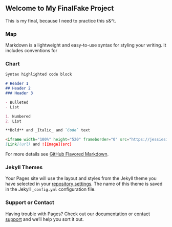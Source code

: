 ## Welcome to My FinalFake Project

This is my final, because I need to practice this s&^t.

### Map

Markdown is a lightweight and easy-to-use syntax for styling your writing. It includes conventions for


### Chart



```markdown
Syntax highlighted code block

# Header 1
## Header 2
### Header 3

- Bulleted
- List

1. Numbered
2. List

**Bold** and _Italic_ and `Code` text

<iframe width="100%" height="520" frameborder="0" src="https://jessiesilver.carto.com/builder/1915d5b0-5eb5-42d2-a4b2-5c2c14c16cbc/embed" allowfullscreen webkitallowfullscreen mozallowfullscreen oallowfullscreen msallowfullscreen></iframe>
[Link](url) and ![Image](src)
```

For more details see [GitHub Flavored Markdown](https://guides.github.com/features/mastering-markdown/).

### Jekyll Themes

Your Pages site will use the layout and styles from the Jekyll theme you have selected in your [repository settings](https://github.com/jessiesilver/finalfake/settings). The name of this theme is saved in the Jekyll `_config.yml` configuration file.

### Support or Contact

Having trouble with Pages? Check out our [documentation](https://help.github.com/categories/github-pages-basics/) or [contact support](https://github.com/contact) and we’ll help you sort it out.
